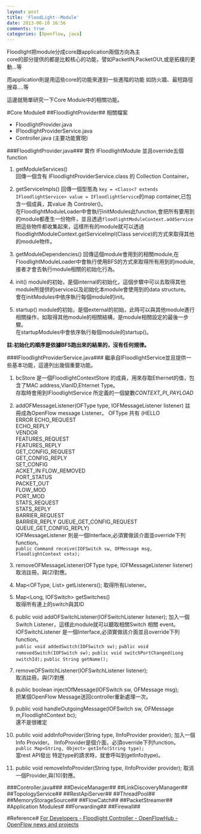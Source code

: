 ```yaml
---
layout: post
title: 'FloodLight--Module'
date: 2013-06-10 16:56
comments: true
categories: [Openflow, java]
---
```


Floodlight把module分成core跟application兩個方向為主  
core的部分提供的都是比較核心的功能，譬如PacketIN,PacketOUt,或是拓樸的更動...等   

而application則是用這些core的功能來達到一些進階的功能
如防火牆、最短路徑搜尋....等

這邊就簡單研究一下Core Module中的相關功能。

<!--more-->
#Core Module#
##FloodlightProvider##
相關檔案   

- FloodlightProvider.java  
- IFloodlightProviderService.java  
- Controller.java   (主要功能實現)

###FloodlightProvider.java###
實作 IFloodlightModule
並且override五個function

1. getModuleServices()  
	回傳一個含有	IFloodlightProviderService.class 的 Collection Container。  

2. getServiceImpls()
	回傳一個型態為 `key = <Class<? extends IFloodlightService> value = IFloodlightService`的map container,已包含一個成員，其value 為 Controler()。  
	在FloodlightModuleLoader中會執行initModules此function,會把所有要用到的module都產生一份物件，並且透過`floodlightModuleContext.addService`把這些物件都收集起來，這樣所有的module就可以透過floodlightModuleContext.getServiceImpl(Class<T> service)的方式來取得其他的module物件。
     
3. getModuleDependencies()
	回傳這個module會用到的相關module,在FloodlightModuleLoader中會執行使用BFS的方式來取得所有用到的module,接者才會去執行module相關的初始化行為。
   
4. init()
	module的初始，是個internal的初始化，這個步驟中可以去取得其他module所提供的service以及初始化本module會使用到的data structure。  
	會在initModules中依序執行每個module的init。
  
5. startup()
	module的初始，是個external的初始，此時可以與其他module進行相關操作，如取得其他module的相關結構，是module相關設定的最後一步驟。  
	在startupModules中會依序執行毎個module的startup()。
    

**註:初始化的順序是依據BFS跑出來的結果的，沒有任何規律。**

###IFloodlightProviderService.java###
繼承自IFloodlightService並且提供一些基本功能，這邊列出幾個重要功能。

1. bcStore 是一個FloodlightContextStore<Ethernet> 的成員，用來存取Ethernet的值，包含了MAC address,VlanID,Ehternet Type。   
存取時會用到IFloodlightService 所定義的一個變數*CONTEXT_PI_PAYLOAD*

2. addOFMessageListener(OFType type, IOFMessageListener listener)
註冊成為OpenFlow message Listener。
OFType 共有
(HELLO   
ERROR
ECHO_REQUEST  
ECHO_REPLY  
VENDOR  
FEATURES_REQUEST  
FEATURES_REPLY  
GET_CONFIG_REQUEST  
GET_CONFIG_REPLY  
SET_CONFIG  
ACKET_IN    FLOW_REMOVED  
PORT_STATUS  
PACKET_OUT  
FLOW_MOD  
PORT_MOD  
STATS_REQUEST   
STATS_REPLY  
BARRIER_REQUEST  
BARRIER_REPLY
QUEUE_GET_CONFIG_REQUEST  
QUEUE_GET_CONFIG_REPLY)  
IOFMessageListener 則是一個Interface,必須實做該介面並override下列function。  
`public Command receive(IOFSwitch sw, OFMessage msg, FloodlightContext cntx);`

3. removeOFMessageListener(OFType type, IOFMessageListener listener)
取消註冊，與(2)對應。	

4. Map<OFType, List<IOFMessageListener>> getListeners();
取得所有Listener。

5. Map<Long, IOFSwitch> getSwitches()	
取得所有連上的switch與其ID

6. public void addOFSwitchListener(IOFSwitchListener listener);
加入一個Switch Listener，這樣此module就可以聽取相關Switch 相關 event。  
IOFSwitchListener 是一個Interface,必須實做該介面並且override下列function。  
`public void addedSwitch(IOFSwitch sw);`
`public void removedSwitch(IOFSwitch sw);`
`public void switchPortChanged(Long switchId);`
`public String getName();`

7. removeOFSwitchListener(IOFSwitchListener listener);  
取消註冊，與(7)對應

8. public boolean injectOfMessage(IOFSwitch sw, OFMessage msg);  
把某個OpenFlow Message送回controller重新處理一次。

9. public void handleOutgoingMessage(IOFSwitch sw, OFMessage m,FloodlightContext bc);  
還不是很確定

10. public void addInfoProvider(String type, IInfoProvider provider);
加入一個Info Provider。
IInfoProvider是個介面，必須override下列function。
`public Map<String, Object> getInfo(String type);`  
當rest API發出 特定type的請求時，就會呼叫到getInfo(type)。

11. public void removeInfoProvider(String type, IInfoProvider provider);
取消一個Provider,與(10)對應。


###Controller.java###
##DeviceManager##
##LinkDiscoveryManager##
##TopologyService##
##RestApiServer##
##ThreadPool##
##MemoryStorageSource##
##FlowCatch##
##PacketStreamer##
#Application Modules#
##Forwarding##
##Firewall##

#Reference#
[For Developers - Floodlight Controller - OpenFlowHub - OpenFlow news and projects](http://docs.projectfloodlight.org/display/floodlightcontroller/For+Developers)